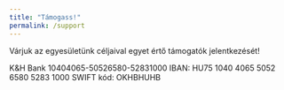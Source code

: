 ```yaml
---
title: "Támogass!"
permalink: /support
---
```

Várjuk az egyesületünk céljaival egyet értő támogatók jelentkezését!

K&H Bank
10404065-50526580-52831000
IBAN: HU75 1040 4065 5052 6580 5283 1000
SWIFT kód: OKHBHUHB
